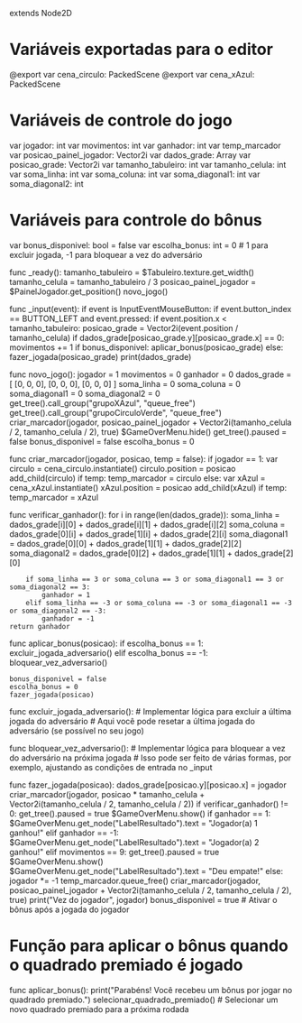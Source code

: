 extends Node2D

# Variáveis exportadas para o editor
@export var cena_circulo: PackedScene
@export var cena_xAzul: PackedScene

# Variáveis de controle do jogo
var jogador: int
var movimentos: int
var ganhador: int
var temp_marcador
var posicao_painel_jogador: Vector2i
var dados_grade: Array
var posicao_grade: Vector2i
var tamanho_tabuleiro: int
var tamanho_celula: int
var soma_linha: int
var soma_coluna: int
var soma_diagonal1: int
var soma_diagonal2: int

# Variáveis para controle do bônus
var bonus_disponivel: bool = false
var escolha_bonus: int = 0  # 1 para excluir jogada, -1 para bloquear a vez do adversário

func _ready():
    tamanho_tabuleiro = $Tabuleiro.texture.get_width()
    tamanho_celula = tamanho_tabuleiro / 3
    posicao_painel_jogador = $PainelJogador.get_position()
    novo_jogo()

func _input(event):
    if event is InputEventMouseButton:
        if event.button_index == BUTTON_LEFT and event.pressed:
            if event.position.x < tamanho_tabuleiro:
                posicao_grade = Vector2i(event.position / tamanho_celula)
                if dados_grade[posicao_grade.y][posicao_grade.x] == 0:
                    movimentos += 1
                    if bonus_disponivel:
                        aplicar_bonus(posicao_grade)
                    else:
                        fazer_jogada(posicao_grade)
                    print(dados_grade)

func novo_jogo():
    jogador = 1
    movimentos = 0
    ganhador = 0
    dados_grade = [
        [0, 0, 0], 
        [0, 0, 0], 
        [0, 0, 0]
    ]
    soma_linha = 0
    soma_coluna = 0
    soma_diagonal1 = 0
    soma_diagonal2 = 0
    get_tree().call_group("grupoXAzul", "queue_free")
    get_tree().call_group("grupoCirculoVerde", "queue_free")
    criar_marcador(jogador, posicao_painel_jogador + Vector2i(tamanho_celula / 2, tamanho_celula / 2), true)
    $GameOverMenu.hide()
    get_tree().paused = false
    bonus_disponivel = false
    escolha_bonus = 0

func criar_marcador(jogador, posicao, temp = false):
    if jogador == 1:
        var circulo = cena_circulo.instantiate()
        circulo.position = posicao
        add_child(circulo)
        if temp: temp_marcador = circulo
    else:
        var xAzul = cena_xAzul.instantiate()
        xAzul.position = posicao
        add_child(xAzul)
        if temp: temp_marcador = xAzul

func verificar_ganhador():
    for i in range(len(dados_grade)):
        soma_linha = dados_grade[i][0] + dados_grade[i][1] + dados_grade[i][2]
        soma_coluna = dados_grade[0][i] + dados_grade[1][i] + dados_grade[2][i]
        soma_diagonal1 = dados_grade[0][0] + dados_grade[1][1] + dados_grade[2][2]
        soma_diagonal2 = dados_grade[0][2] + dados_grade[1][1] + dados_grade[2][0]
        
        if soma_linha == 3 or soma_coluna == 3 or soma_diagonal1 == 3 or soma_diagonal2 == 3:
            ganhador = 1
        elif soma_linha == -3 or soma_coluna == -3 or soma_diagonal1 == -3 or soma_diagonal2 == -3:
            ganhador = -1
    return ganhador

func aplicar_bonus(posicao):
    if escolha_bonus == 1:
        excluir_jogada_adversario()
    elif escolha_bonus == -1:
        bloquear_vez_adversario()

    bonus_disponivel = false
    escolha_bonus = 0
    fazer_jogada(posicao)

func excluir_jogada_adversario():
    # Implementar lógica para excluir a última jogada do adversário
    # Aqui você pode resetar a última jogada do adversário (se possível no seu jogo)

func bloquear_vez_adversario():
    # Implementar lógica para bloquear a vez do adversário na próxima jogada
    # Isso pode ser feito de várias formas, por exemplo, ajustando as condições de entrada no _input

func fazer_jogada(posicao):
    dados_grade[posicao.y][posicao.x] = jogador
    criar_marcador(jogador, posicao * tamanho_celula + Vector2i(tamanho_celula / 2, tamanho_celula / 2))
    if verificar_ganhador() != 0:
        get_tree().paused = true
        $GameOverMenu.show()
        if ganhador == 1:
            $GameOverMenu.get_node("LabelResultado").text = "Jogador(a) 1 ganhou!"
        elif ganhador == -1:
            $GameOverMenu.get_node("LabelResultado").text = "Jogador(a) 2 ganhou!"
    elif movimentos == 9:
        get_tree().paused = true
        $GameOverMenu.show()
        $GameOverMenu.get_node("LabelResultado").text = "Deu empate!"
    else:
        jogador *= -1
        temp_marcador.queue_free()
        criar_marcador(jogador, posicao_painel_jogador + Vector2i(tamanho_celula / 2, tamanho_celula / 2), true)
        print("Vez do jogador", jogador)
        bonus_disponivel = true  # Ativar o bônus após a jogada do jogador

# Função para aplicar o bônus quando o quadrado premiado é jogado
func aplicar_bonus():
    print("Parabéns! Você recebeu um bônus por jogar no quadrado premiado.")
    selecionar_quadrado_premiado()  # Selecionar um novo quadrado premiado para a próxima rodada
